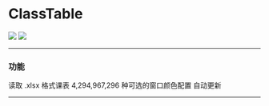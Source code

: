 # ClassTable
![](https://img.shields.io/badge/设计于-Windows_10-blue.svg?style=for-the-badge)
![](https://img.shields.io/badge/兼容于-Windows_7-birghtgreen.svg?style=for-the-badge)

---

### 功能

读取 .xlsx 格式课表
4,294,967,296 种可选的窗口颜色配置
自动更新

---
